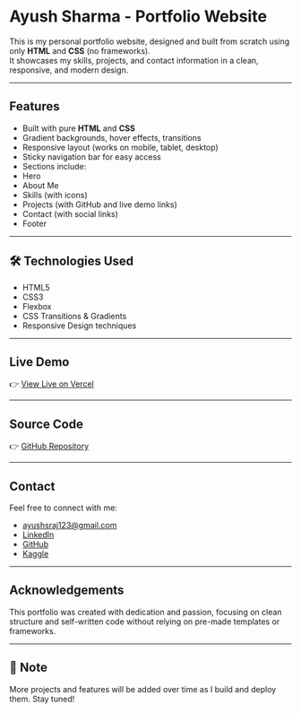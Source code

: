 # Ayush Sharma - Portfolio Website

This is my personal portfolio website, designed and built from scratch using only **HTML** and **CSS** (no frameworks).  
It showcases my skills, projects, and contact information in a clean, responsive, and modern design.

---

## Features

-  Built with pure **HTML** and **CSS**
-  Gradient backgrounds, hover effects, transitions
-  Responsive layout (works on mobile, tablet, desktop)
-  Sticky navigation bar for easy access
-  Sections include:
  - Hero
  - About Me
  - Skills (with icons)
  - Projects (with GitHub and live demo links)
  - Contact (with social links)
  - Footer

---

## 🛠 Technologies Used

- HTML5
- CSS3
- Flexbox
- CSS Transitions & Gradients
- Responsive Design techniques

---

## Live Demo

👉 [View Live on Vercel](https://portfolio-hazel-five-94.vercel.app/)

---

## Source Code

👉 [GitHub Repository](https://github.com/SAyush123/Portfolio)

---

## Contact

Feel free to connect with me:

- [ayushsraj123@gmail.com](mailto:ayushsraj123@gmail.com)
- [LinkedIn](https://www.linkedin.com/in/ayush-s-5b3a18336/)
- [GitHub](https://github.com/SAyush123)
- [Kaggle](https://www.kaggle.com/ayushsharma2007)

---

## Acknowledgements

This portfolio was created with dedication and passion, focusing on clean structure and self-written code without relying on pre-made templates or frameworks.

---

## 📌 Note

More projects and features will be added over time as I build and deploy them. Stay tuned!
